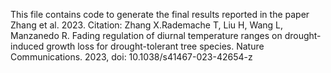 This file contains code to generate the final results reported in the paper Zhang et al. 2023.
Citation: Zhang X.Rademache T, Liu H, Wang L, Manzanedo R. Fading regulation of diurnal temperature ranges on drought-induced growth loss for drought-tolerant tree species. Nature Communications. 2023, doi: 10.1038/s41467-023-42654-z

